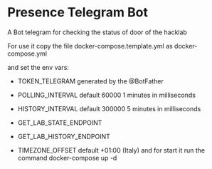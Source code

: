 Presence Telegram Bot
===
A Bot telegram for checking the status of door of the hacklab


For use it copy the file docker-compose.template.yml as docker-compose.yml

and set the env vars:

- TOKEN_TELEGRAM generated by the @BotFather

- POLLING_INTERVAL default 60000 1 minutes in milliseconds

- HISTORY_INTERVAL default 300000 5 minutes in milliseconds

- GET_LAB_STATE_ENDPOINT

- GET_LAB_HISTORY_ENDPOINT

- TIMEZONE_OFFSET default +01:00 (Italy)
and for start it run the command docker-compose up -d 
